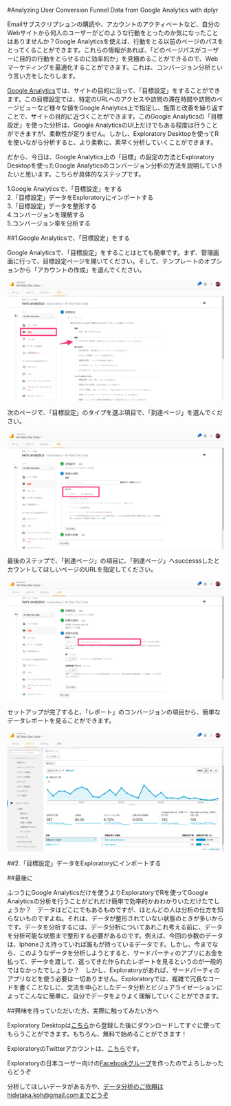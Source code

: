 #Analyzing User Conversion Funnel Data from Google Analytics with dplyr


Emailサブスクリプションの購読や、アカウントのアクティベートなど、自分のWebサイトから何人のユーザーがどのような行動をとったのか気になったことはありませんか？Google Analyticsを使えば、行動をとる以前のページのパスをとってくることができます。これらの情報があれば、「どのページパスがユーザーに目的の行動をとらせるのに効率的か」を見極めることができるので、Webマーケティングを最適化することができます。これは、コンバージョン分析という言い方をしたりします。

[Google Analytics](https://www.google.com/intl/ja/analytics/)では、サイトの目的に沿って、「目標設定」をすることができます。この目標設定では、特定のURLへのアクセスや訪問の滞在時間や訪問のページビューなど様々な値をGoogle Analytics上で指定し、施策と改善を繰り返すことで、サイトの目的に近づくことができます。このGoogle Analyticsの「目標設定」を使った分析は、Google AnalyticsのUI上だけでもある程度は行うことができますが、柔軟性が足りません。しかし、Exploratory Desktopを使ってRを使いながら分析すると、より柔軟に、素早く分析していくことができます。

だから、今日は、Google Analytics上の「目標」の設定の方法とExploratory Desktopを使ったGoogle Analyticsのコンバージョン分析の方法を説明していきたいと思います。こちらが具体的なステップです。

1.Google Analyticsで、「目標設定」をする<br>
2.「目標設定」データをExploratoryにインポートする<br>
3.「目標設定」データを整形する<br>
4.コンバージョンを理解する<br>
5.コンバージョン率を分析する<br>


##1.Google Analyticsで、「目標設定」をする

Google Analyticsで、「目標設定」をすることはとても簡単です。まず、管理画面に行って、目標設定ページを開いてください。そして、テンプレートのオプションから「アカウントの作成」を選んでください。

![](images/add-goal.png)

次のページで、「目標設定」のタイプを選ぶ項目で、「到達ページ」を選んでください。

![](images/destanation-goal.png)

最後のステップで、「到達ページ」の項目に、「到達ページ」へsuccesssしたとカウントしてほしいページのURLを指定してください。

![](images/destanation-successs.png)

セットアップが完了すると、「レポート」のコンバージョンの項目から、簡単なデータレポートを見ることができます。

![](images/destanation-report.png)


##2.「目標設定」データをExploratoryにインポートする






















##最後に

ふつうにGoogle Analyticsだけを使うよりExploratoryでRを使ってGoogle　Analyticsの分析を行うことがどれだけ簡単で効率的かおわかりいただけたでしょうか？　データはどこにでもあるものですが、ほとんどの人は分析の仕方を知らないものですよね。それは、データが整形されていない状態のときが多いからです。データを分析するには、データ分析についてあれこれ考える前に、データを分析可能な状態まで整形する必要があるのです。例えば、今回の歩数のデータは、Iphoneさえ持っていれば誰もが持っているデータです。しかし、今までなら、このようなデータを分析しようとすると、サードパーティのアプリにお金を払って、データを渡して、返ってきた作られたレポートを見るというのが一般的ではなかったでしょうか？　しかし、Exploratoryがあれば、サードパーティのアプリなどを使う必要は一切ありません。Exploratoryでは、複雑で冗長なコードを書くことなしに、文法を中心としたデータ分析とビジュアライゼーションによってこんなに簡単に、自分でデータをよりよく理解していくことができます。

##興味を持っていただいた方、実際に触ってみたい方へ

Exploratory Desktopは[こちら](https://exploratory.io/
)から登録した後にダウンロードしてすぐに使ってもらうことができます。もちろん、無料で始めることができます！


ExploratoryのTwitterアカウントは、[こちら](https://twitter.com/ExploratoryData
)です。

Exploratoryの日本ユーザー向けの[Facebookグループ](https://www.facebook.com/groups/1087437647994959/members/
)を作ったのでよろしかったらどうぞ

分析してほしいデータがある方や、データ分析のご依頼はhidetaka.koh@gmail.comまでどうぞ